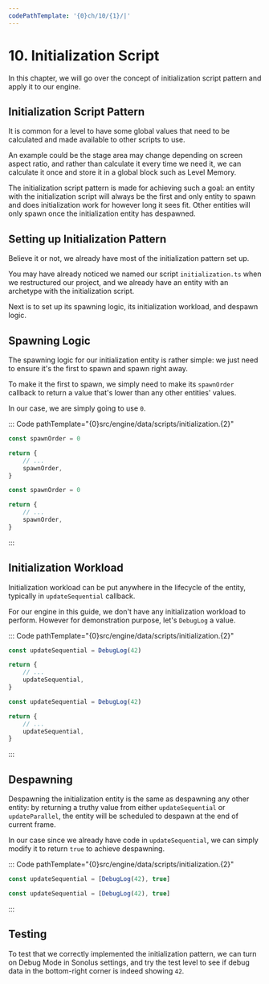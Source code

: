 ```yaml
---
codePathTemplate: '{0}ch/10/{1}/|'
---
```


# 10. Initialization Script

In this chapter, we will go over the concept of initialization script pattern and apply it to our engine.

## Initialization Script Pattern

It is common for a level to have some global values that need to be calculated and made available to other scripts to use.

An example could be the stage area may change depending on screen aspect ratio, and rather than calculate it every time we need it, we can calculate it once and store it in a global block such as Level Memory.

The initialization script pattern is made for achieving such a goal: an entity with the initialization script will always be the first and only entity to spawn and does initialization work for however long it sees fit. Other entities will only spawn once the initialization entity has despawned.

## Setting up Initialization Pattern

Believe it or not, we already have most of the initialization pattern set up.

You may have already noticed we named our script `initialization.ts` when we restructured our project, and we already have an entity with an archetype with the initialization script.

Next is to set up its spawning logic, its initialization workload, and despawn logic.

## Spawning Logic

The spawning logic for our initialization entity is rather simple: we just need to ensure it's the first to spawn and spawn right away.

To make it the first to spawn, we simply need to make its `spawnOrder` callback to return a value that's lower than any other entities' values.

In our case, we are simply going to use `0`.

::: Code pathTemplate="{0}src/engine/data/scripts/initialization.{2}"

```ts
const spawnOrder = 0

return {
    // ...
    spawnOrder,
}
```

```js
const spawnOrder = 0

return {
    // ...
    spawnOrder,
}
```

:::

## Initialization Workload

Initialization workload can be put anywhere in the lifecycle of the entity, typically in `updateSequential` callback.

For our engine in this guide, we don't have any initialization workload to perform. However for demonstration purpose, let's `DebugLog` a value.

::: Code pathTemplate="{0}src/engine/data/scripts/initialization.{2}"

```ts
const updateSequential = DebugLog(42)

return {
    // ...
    updateSequential,
}
```

```js
const updateSequential = DebugLog(42)

return {
    // ...
    updateSequential,
}
```

:::

## Despawning

Despawning the initialization entity is the same as despawning any other entity: by returning a truthy value from either `updateSequential` or `updateParallel`, the entity will be scheduled to despawn at the end of current frame.

In our case since we already have code in `updateSequential`, we can simply modify it to return `true` to achieve despawning.

::: Code pathTemplate="{0}src/engine/data/scripts/initialization.{2}"

```ts
const updateSequential = [DebugLog(42), true]
```

```js
const updateSequential = [DebugLog(42), true]
```

:::

## Testing

To test that we correctly implemented the initialization pattern, we can turn on Debug Mode in Sonolus settings, and try the test level to see if debug data in the bottom-right corner is indeed showing `42`.
